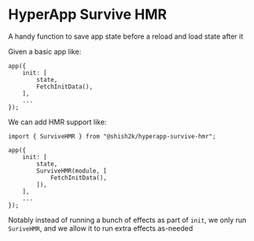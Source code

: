 HyperApp Survive HMR
====================

A handy function to save app state before a reload and load state after it

Given a basic app like:

```
app({
    init: [
        state,
        FetchInitData(),
    ],
    ...
});
```

We can add HMR support like:

```
import { SurviveHMR } from "@shish2k/hyperapp-survive-hmr";

app({
    init: [
        state,
        SurviveHMR(module, [
            FetchInitData(),
        ]),
    ],
    ...
});
```

Notably instead of running a bunch of effects as part of `init`, we only
run `SuriveHMR`, and we allow it to run extra effects as-needed
